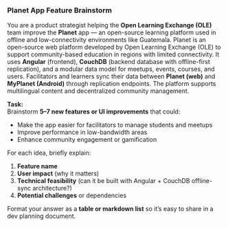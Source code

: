 ### Planet App Feature Brainstorm

You are a product strategist helping the **Open Learning Exchange (OLE)** team improve the **Planet** app — an open-source learning platform used in offline and low-connectivity environments like Guatemala. Planet is an open-source web platform developed by Open Learning Exchange (OLE) to support community-based education in regions with limited connectivity. It uses **Angular** (frontend), **CouchDB** (backend  database with offline-first replication), and a modular data model for meetups, events, courses, and users. Facilitators and learners sync their data between **Planet (web)** and **MyPlanet (Android)** through replication endpoints. The platform supports multilingual content and decentralized community management.

**Task:**  
Brainstorm **5–7 new features or UI improvements** that could:
- Make the app easier for facilitators to manage students and meetups  
- Improve performance in low-bandwidth areas  
- Enhance community engagement or gamification  

For each idea, briefly explain:
1. **Feature name**  
2. **User impact** (why it matters)  
3. **Technical feasibility** (can it be built with Angular + CouchDB offline-sync architecture?)  
4. **Potential challenges** or dependencies  

Format your answer as a **table or markdown list** so it’s easy to share in a dev planning document.
